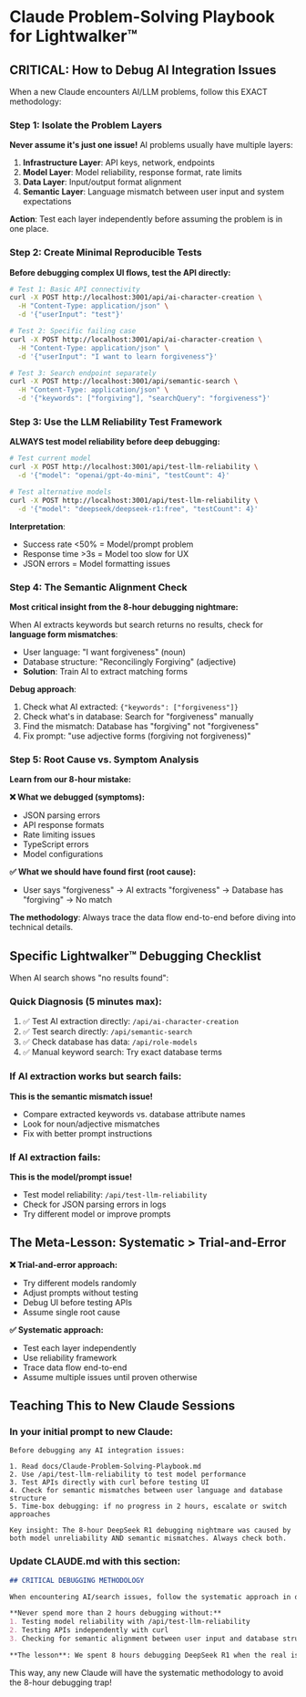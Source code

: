 # Claude Problem-Solving Playbook for Lightwalker™

## CRITICAL: How to Debug AI Integration Issues

When a new Claude encounters AI/LLM problems, follow this EXACT methodology:

### Step 1: Isolate the Problem Layers
**Never assume it's just one issue!** AI problems usually have multiple layers:

1. **Infrastructure Layer**: API keys, network, endpoints
2. **Model Layer**: Model reliability, response format, rate limits  
3. **Data Layer**: Input/output format alignment
4. **Semantic Layer**: Language mismatch between user input and system expectations

**Action**: Test each layer independently before assuming the problem is in one place.

### Step 2: Create Minimal Reproducible Tests
**Before debugging complex UI flows, test the API directly:**

```bash
# Test 1: Basic API connectivity
curl -X POST http://localhost:3001/api/ai-character-creation \
  -H "Content-Type: application/json" \
  -d '{"userInput": "test"}'

# Test 2: Specific failing case  
curl -X POST http://localhost:3001/api/ai-character-creation \
  -H "Content-Type: application/json" \
  -d '{"userInput": "I want to learn forgiveness"}'

# Test 3: Search endpoint separately
curl -X POST http://localhost:3001/api/semantic-search \
  -H "Content-Type: application/json" \
  -d '{"keywords": ["forgiving"], "searchQuery": "forgiveness"}'
```

### Step 3: Use the LLM Reliability Test Framework
**ALWAYS test model reliability before deep debugging:**

```bash
# Test current model
curl -X POST http://localhost:3001/api/test-llm-reliability \
  -d '{"model": "openai/gpt-4o-mini", "testCount": 4}'

# Test alternative models
curl -X POST http://localhost:3001/api/test-llm-reliability \
  -d '{"model": "deepseek/deepseek-r1:free", "testCount": 4}'
```

**Interpretation**:
- Success rate <50% = Model/prompt problem
- Response time >3s = Model too slow for UX
- JSON errors = Model formatting issues

### Step 4: The Semantic Alignment Check
**Most critical insight from the 8-hour debugging nightmare:**

When AI extracts keywords but search returns no results, check for **language form mismatches**:

- User language: "I want forgiveness" (noun)
- Database structure: "Reconcilingly Forgiving" (adjective)
- **Solution**: Train AI to extract matching forms

**Debug approach**:
1. Check what AI extracted: `{"keywords": ["forgiveness"]}`
2. Check what's in database: Search for "forgiveness" manually
3. Find the mismatch: Database has "forgiving" not "forgiveness"
4. Fix prompt: "use adjective forms (forgiving not forgiveness)"

### Step 5: Root Cause vs. Symptom Analysis

**Learn from our 8-hour mistake:**

**❌ What we debugged (symptoms):**
- JSON parsing errors
- API response formats  
- Rate limiting issues
- TypeScript errors
- Model configurations

**✅ What we should have found first (root cause):**
- User says "forgiveness" → AI extracts "forgiveness" → Database has "forgiving" → No match

**The methodology**: Always trace the data flow end-to-end before diving into technical details.

## Specific Lightwalker™ Debugging Checklist

When AI search shows "no results found":

### Quick Diagnosis (5 minutes max):
1. ✅ Test AI extraction directly: `/api/ai-character-creation`
2. ✅ Test search directly: `/api/semantic-search`  
3. ✅ Check database has data: `/api/role-models`
4. ✅ Manual keyword search: Try exact database terms

### If AI extraction works but search fails:
**This is the semantic mismatch issue!**
- Compare extracted keywords vs. database attribute names
- Look for noun/adjective mismatches
- Fix with better prompt instructions

### If AI extraction fails:
**This is the model/prompt issue!**
- Test model reliability: `/api/test-llm-reliability`
- Check for JSON parsing errors in logs
- Try different model or improve prompts

## The Meta-Lesson: Systematic > Trial-and-Error

**❌ Trial-and-error approach:**
- Try different models randomly
- Adjust prompts without testing
- Debug UI before testing APIs
- Assume single root cause

**✅ Systematic approach:**
- Test each layer independently  
- Use reliability framework
- Trace data flow end-to-end
- Assume multiple issues until proven otherwise

## Teaching This to New Claude Sessions

### In your initial prompt to new Claude:
```
Before debugging any AI integration issues:

1. Read docs/Claude-Problem-Solving-Playbook.md
2. Use /api/test-llm-reliability to test model performance
3. Test APIs directly with curl before testing UI
4. Check for semantic mismatches between user language and database structure
5. Time-box debugging: if no progress in 2 hours, escalate or switch approaches

Key insight: The 8-hour DeepSeek R1 debugging nightmare was caused by both model unreliability AND semantic mismatches. Always check both.
```

### Update CLAUDE.md with this section:
```markdown
## CRITICAL DEBUGGING METHODOLOGY

When encountering AI/search issues, follow the systematic approach in docs/Claude-Problem-Solving-Playbook.md.

**Never spend more than 2 hours debugging without:**
1. Testing model reliability with /api/test-llm-reliability
2. Testing APIs independently with curl
3. Checking for semantic alignment between user input and database structure

**The lesson**: We spent 8 hours debugging DeepSeek R1 when the real issues were model unreliability + semantic mismatches. This playbook prevents that mistake.
```

This way, any new Claude will have the systematic methodology to avoid the 8-hour debugging trap!